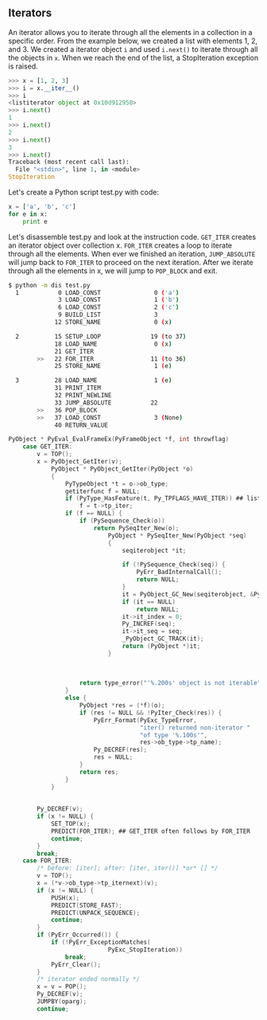 ## Iterators
An iterator allows you to iterate through all the elements in a collection in a specific order. From the example below, we created a list with elements 1, 2, and 3. We created a iterator object `i` and used `i.next()` to iterate through all the objects in `x`. When we reach the end of the list, a StopIteration exception is raised.

```py
>>> x = [1, 2, 3]
>>> i = x.__iter__()
>>> i
<listiterator object at 0x10d912950>
>>> i.next()
1
>>> i.next()
2
>>> i.next()
3
>>> i.next()
Traceback (most recent call last):
  File "<stdin>", line 1, in <module>
StopIteration
```

Let's create a Python script test.py with code:
```py
x = ['a', 'b', 'c']
for e in x:
    print e
```

Let's disassemble test.py and look at the instruction code. `GET_ITER` creates an iterator object over collection x. `FOR_ITER` creates a loop to iterate through all the elements. When ever we finished an iteration, `JUMP_ABSOLUTE` will jump back to `FOR_ITER` to proceed on the next iteration. After we iterate through all the elements in x, we will jump to `POP_BLOCK` and exit.
```bash
$ python -m dis test.py
  1           0 LOAD_CONST               0 ('a')
              3 LOAD_CONST               1 ('b')
              6 LOAD_CONST               2 ('c')
              9 BUILD_LIST               3
             12 STORE_NAME               0 (x)

  2          15 SETUP_LOOP              19 (to 37)
             18 LOAD_NAME                0 (x)
             21 GET_ITER                             
        >>   22 FOR_ITER                11 (to 36)
             25 STORE_NAME               1 (e)

  3          28 LOAD_NAME                1 (e)
             31 PRINT_ITEM
             32 PRINT_NEWLINE
             33 JUMP_ABSOLUTE           22
        >>   36 POP_BLOCK
        >>   37 LOAD_CONST               3 (None)
             40 RETURN_VALUE
```

```c
PyObject * PyEval_EvalFrameEx(PyFrameObject *f, int throwflag)
    case GET_ITER:
        v = TOP();
        x = PyObject_GetIter(v);
            PyObject * PyObject_GetIter(PyObject *o)
            {
                PyTypeObject *t = o->ob_type;
                getiterfunc f = NULL;
                if (PyType_HasFeature(t, Py_TPFLAGS_HAVE_ITER)) ## listobject does not have Py_TPFLAGS_HAVE_ITER=true
                    f = t->tp_iter;
                if (f == NULL) {
                    if (PySequence_Check(o))
                        return PySeqIter_New(o);
                            PyObject * PySeqIter_New(PyObject *seq)
                            {
                                seqiterobject *it;

                                if (!PySequence_Check(seq)) {
                                    PyErr_BadInternalCall();
                                    return NULL;
                                }
                                it = PyObject_GC_New(seqiterobject, &PySeqIter_Type);
                                if (it == NULL)
                                    return NULL;
                                it->it_index = 0;
                                Py_INCREF(seq);
                                it->it_seq = seq;
                                _PyObject_GC_TRACK(it);
                                return (PyObject *)it;
                            }
                        
                        
                        
                    return type_error("'%.200s' object is not iterable", o);
                }
                else {
                    PyObject *res = (*f)(o);
                    if (res != NULL && !PyIter_Check(res)) {
                        PyErr_Format(PyExc_TypeError,
                                     "iter() returned non-iterator "
                                     "of type '%.100s'",
                                     res->ob_type->tp_name);
                        Py_DECREF(res);
                        res = NULL;
                    }
                    return res;
                }
            }
        
        
        Py_DECREF(v);
        if (x != NULL) {
            SET_TOP(x);
            PREDICT(FOR_ITER); ## GET_ITER often follows by FOR_ITER
            continue;
        }
        break;
    case FOR_ITER:
        /* before: [iter]; after: [iter, iter()] *or* [] */
        v = TOP();
        x = (*v->ob_type->tp_iternext)(v);
        if (x != NULL) {
            PUSH(x);
            PREDICT(STORE_FAST);
            PREDICT(UNPACK_SEQUENCE);
            continue;
        }
        if (PyErr_Occurred()) {
            if (!PyErr_ExceptionMatches(
                            PyExc_StopIteration))
                break;
            PyErr_Clear();
        }
        /* iterator ended normally */
        x = v = POP();
        Py_DECREF(v);
        JUMPBY(oparg);
        continue;

```
